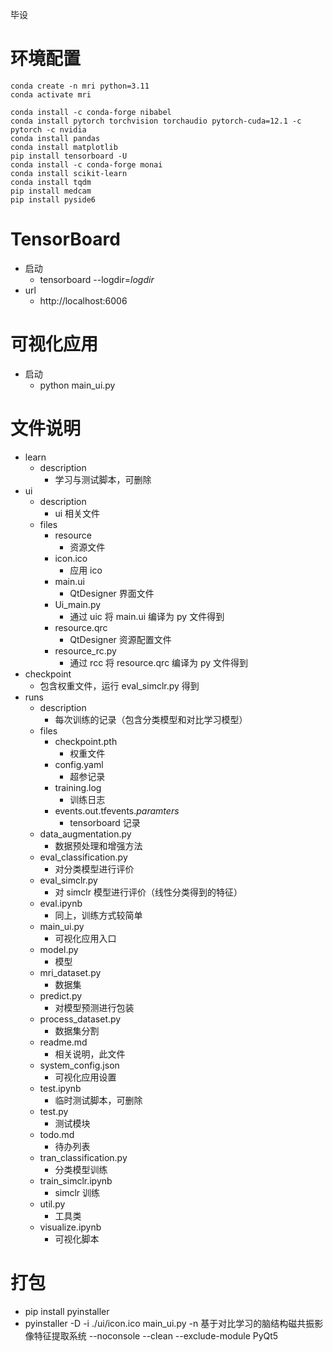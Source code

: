毕设

# 环境配置

```Shell
conda create -n mri python=3.11
conda activate mri

conda install -c conda-forge nibabel
conda install pytorch torchvision torchaudio pytorch-cuda=12.1 -c pytorch -c nvidia
conda install pandas
conda install matplotlib
pip install tensorboard -U
conda install -c conda-forge monai
conda install scikit-learn
conda install tqdm
pip install medcam
pip install pyside6
```

# TensorBoard

- 启动
  - tensorboard --logdir=$logdir$
- url
  - http://localhost:6006

# 可视化应用

- 启动
  - python main_ui.py

# 文件说明

- learn
  - description
    - 学习与测试脚本，可删除
- ui
  - description
    - ui 相关文件
  - files
    - resource
      - 资源文件
    - icon.ico
      - 应用 ico
    - main.ui
      - QtDesigner 界面文件
    - Ui_main.py
      - 通过 uic 将 main.ui 编译为 py 文件得到
    - resource.qrc
      - QtDesigner 资源配置文件
    - resource_rc.py
      - 通过 rcc 将 resource.qrc 编译为 py 文件得到
- checkpoint
  - 包含权重文件，运行 eval_simclr.py 得到
- runs
  - description
    - 每次训练的记录（包含分类模型和对比学习模型）
  - files
    - checkpoint.pth
      - 权重文件
    - config.yaml
      - 超参记录
    - training.log
      - 训练日志
    - events.out.tfevents.$paramters$
      - tensorboard 记录
  - data_augmentation.py
    - 数据预处理和增强方法
  - eval_classification.py
    - 对分类模型进行评价
  - eval_simclr.py
    - 对 simclr 模型进行评价（线性分类得到的特征）
  - eval.ipynb
    - 同上，训练方式较简单
  - main_ui.py
    - 可视化应用入口
  - model.py
    - 模型
  - mri_dataset.py
    - 数据集
  - predict.py
    - 对模型预测进行包装
  - process_dataset.py
    - 数据集分割
  - readme.md
    - 相关说明，此文件
  - system_config.json
    - 可视化应用设置
  - test.ipynb
    - 临时测试脚本，可删除
  - test.py
    - 测试模块
  - todo.md
    - 待办列表
  - tran_classification.py
    - 分类模型训练
  - train_simclr.ipynb
    - simclr 训练
  - util.py
    - 工具类
  - visualize.ipynb
    - 可视化脚本

# 打包

- pip install pyinstaller
- pyinstaller -D -i ./ui/icon.ico main_ui.py -n 基于对比学习的脑结构磁共振影像特征提取系统 --noconsole --clean --exclude-module PyQt5
